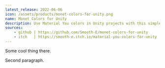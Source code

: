 ```yaml
---
latest_release: 2022-06-06
icon: /assets/products/monet-colors-for-unity.png
name: Monet Colors for Unity
description: Use Material You colors in Unity projects with this simple and customizeable package.
sources:
    - github | https://github.com/Smooth-E/monet-colors-for-unity
    - itch   | https://smooth-e.itch.io/material-you-colors-for-unity
---
```


Some cool thing there.

Second paragraph.

